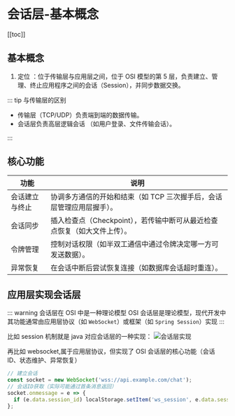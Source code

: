 # 会话层-基本概念

[[toc]]

## 基本概念

1. 定位 ​：位于传输层与应用层之间，位于 OSI 模型的第 5 层，负责建立、管理、终止应用程序之间的会话（Session），并同步数据交换。

::: tip 与传输层的区别

- 传输层（TCP/UDP）负责端到端的数据传输。
- 会话层负责高层逻辑会话 ​（如用户登录、文件传输会话）。

:::

## 核心功能

| 功能           | 说明                                                                     |
| -------------- | ------------------------------------------------------------------------ |
| 会话建立与终止 | 协调多方通信的开始和结束（如 TCP 三次握手后，会话层管理应用层握手）。    |
| 会话同步       | 插入检查点（Checkpoint），若传输中断可从最近检查点恢复（如大文件上传）。 |
| 令牌管理       | 控制对话权限（如半双工通信中通过令牌决定哪一方可发送数据）。             |
| 异常恢复       | 在会话中断后尝试恢复连接（如数据库会话超时重连）。                       |

## 应用层实现会话层

::: warning 会话层在 OSI 中是一种理论模型
OSI 会话层是理论模型，现代开发中其功能通常由应用层协议（如 `WebSocket`）或框架（如 `Spring Session`）实现
:::

比如 session 机制就是 java 对应会话层的一种实现：
![会话层实现](https://image-bucket-1307756649.cos.ap-chengdu.myqcloud.com/image/20250713114205534.png)

再比如 websocket,属于应用层协议，但实现了 OSI 会话层的核心功能（会话 ID、状态维护、异常恢复）

```js
// 建立会话
const socket = new WebSocket('wss://api.example.com/chat');
// 会话ID获取（实际可能通过首条消息返回）
socket.onmessage = e => {
  if (e.data.session_id) localStorage.setItem('ws_session', e.data.session_id);
};
```

